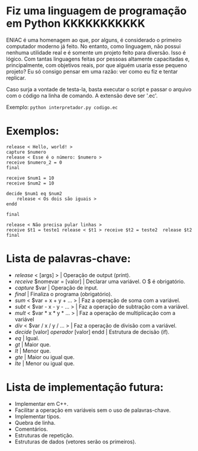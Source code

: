 # Fiz uma linguagem de programação em Python KKKKKKKKKKK
ENIAC é uma homenagem ao que, por alguns, é considerado o primeiro computador moderno já feito. No entanto, como linguagem, não possui nenhuma utilidade real e é somente um projeto feito para diversão. Isso é lógico.
Com tantas linguagens feitas por pessoas altamente capacitadas e, principalmente, com objetivos reais, por que alguém usaria esse pequeno projeto? Eu só consigo pensar em uma razão: ver como eu fiz e tentar replicar.

Caso surja a vontade de testa-la, basta executar o script e passar o arquivo com o código na linha de comando. A extensão deve ser '.ec'.

Exemplo: ``` python interpretador.py codigo.ec ```

# Exemplos:
```
release < Hello, world! >
capture $numero
release < Esse é o número: $numero >
receive $numero_2 = 0
final
```

```
receive $num1 = 10
receive $num2 = 10

decide $num1 eq $num2
    release < Os dois são iguais >
endd

final
```

```
release < Não precisa pular linhas >
receive $t1 = teste1 release < $t1 > receive $t2 = teste2  release $t2 final
```

# Lista de palavras-chave:
* _release_ < [args] > | Operação de output (print).
* _receive_ $nomevar = [valor] | Declarar uma variável. O $ é obrigatório.
* _capture_ $var | Operação de input.
* _final_ | Finaliza o programa (obrigatório).
* _sum_ < $var + x + y + ... > | Faz a operação de soma com a variável.
* _subt_ < $var - x - y - ... > | Faz a operação de subtração com a variável.
* _mult_ < $var * x * y * ... > | Faz a operação de multiplicação com a variável
* _div_ < $var / x / y / ... > | Faz a operação de divisão com a variável.
* _decide_ [valor] _operador_ [valor] endd | Estrutura de decisão (if).
* _eq_ | Igual.
* _gt_ | Maior que.
* _lt_ | Menor que.
* _gte_ | Maior ou igual que.
* _lte_ | Menor ou igual que.

# Lista de implementação futura:
- Implementar em C++.
- Facilitar a operação em variáveis sem o uso de palavras-chave.
- Implementar tipos.
- Quebra de linha.
- Comentários.
- Estruturas de repetição.
- Estruturas de dados (vetores serão os primeiros).
